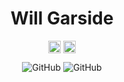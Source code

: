 <p align="center"> <h1 align="center"> Will Garside </h1> </p>
<p align="center">
<a href="https://github.com/worgarside" target="_blank"><img align="center" src="https://cdn.jsdelivr.net/npm/simple-icons@3.0.1/icons/github.svg" alt="GitHub" height="20" width="20" /></a>
<a href="https://www.linkedin.com/in/worgarside/" target="_blank"><img align="center" src="https://cdn.jsdelivr.net/npm/simple-icons@3.0.1/icons/linkedin.svg" alt="LinkedIn" height="20" width="20" /></a>
</p>

<p align="center">
	<img src=https://github-readme-stats.vercel.app/api?username=worgarside&count_private=true&show_icons=true alt=GitHub Stats />
	<img src=https://github-readme-stats.vercel.app/api?username=worgarside-dev&count_private=true&show_icons=true alt=GitHub Stats />
</p>


<!--
[![Top Langs](https://github-readme-stats.vercel.app/api/top-langs/?username=worgarside&layout=compact)](https://github.com/anuraghazra/github-readme-stats)


**worgarside/worgarside** is a ✨ _special_ ✨ repository because its `README.md` (this file) appears on your GitHub profile.

Here are some ideas to get you started:

- 🔭 I’m currently working on ...
- 🌱 I’m currently learning ...
- 👯 I’m looking to collaborate on ...
- 🤔 I’m looking for help with ...
- 💬 Ask me about ...
- 📫 How to reach me: ...
- 😄 Pronouns: ...
- ⚡ Fun fact: ...
-->
